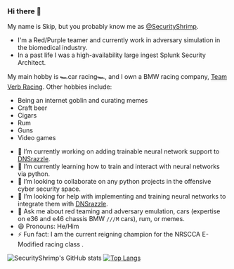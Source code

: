 ### Hi there 👋

<!--
**f8al/f8al** is a ✨ _special_ ✨ repository because its `README.md` (this file) appears on your GitHub profile.

Here are some ideas to get you started:
-->


My name is Skip, but you probably know me as [@SecurityShrimp](https://twitter.com./securityshrimp).

- I'm a Red/Purple teamer and currently work in adversary simulation in the biomedical industry.
- In a past life I was a high-availability large ingest Splunk Security Architect.

My main hobby is 🏎car racing🏎, and I own a BMW racing company, [Team Verb Racing](http://teamverbracing.com).
Other hobbies include:
* Being an internet goblin and curating memes
* Craft beer
* Cigars
* Rum
* Guns
* Video games

- 🔭 I’m currently working on adding trainable neural network support to [DNSrazzle](https://github.com/f8al/DNSrazzle).
- 🌱 I’m currently learning how to train and interact with neural networks via python.
- 👯 I’m looking to collaborate on any python projects in the offensive cyber security space.
- 🤔 I’m looking for help with implementing and training neural networks to integrate them with [DNSrazzle](https://github.com/f8al/DNSrazzle).
- 💬 Ask me about red teaming and adversary emulation, cars (expertise on e36 and e46 chassis BMW `///M` cars), rum, or memes.
- 😄 Pronouns: He/Him
- ⚡ Fun fact: I am the current reigning champion for the NRSCCA E-Modified racing class .

![SecurityShrimp's GitHub stats](https://github-readme-stats.vercel.app/api?username=f8al&show_icons=true&theme=tokyonight)
[![Top Langs](https://github-readme-stats.vercel.app/api/top-langs/?username=f8al&layout=compact)](https://github.com/anuraghazra/github-readme-stats)


